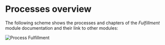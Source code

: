 # Processes overview

The following scheme shows the processes and chapters of the *Fulfillment* module documentation and their link to other modules:

![Process Fulfillment](../../Assets/Screenshots/Fulfillment/ProcesFulfillment.jpg "[Process Fulfillment]")